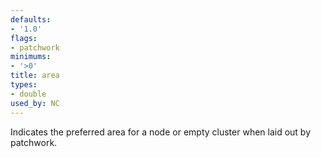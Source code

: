 ```yaml
---
defaults:
- '1.0'
flags:
- patchwork
minimums:
- '>0'
title: area
types:
- double
used_by: NC
---
```

Indicates the preferred area for a node or empty cluster when laid out by patchwork.
